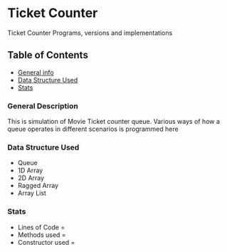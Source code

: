 # Ticket Counter
Ticket Counter Programs, versions and implementations

## Table of Contents
* [General info](#general-info)
* [Data Structure Used](#data-structure-used)
* [Stats](#stats)

### General Description
This is simulation of Movie Ticket counter queue. Various ways of how a queue operates in different scenarios is programmed here 

### Data Structure Used
* Queue
* 1D Array
* 2D Array
* Ragged Array
* Array List

### Stats
* Lines of Code = 
* Methods used =
* Constructor used = 
